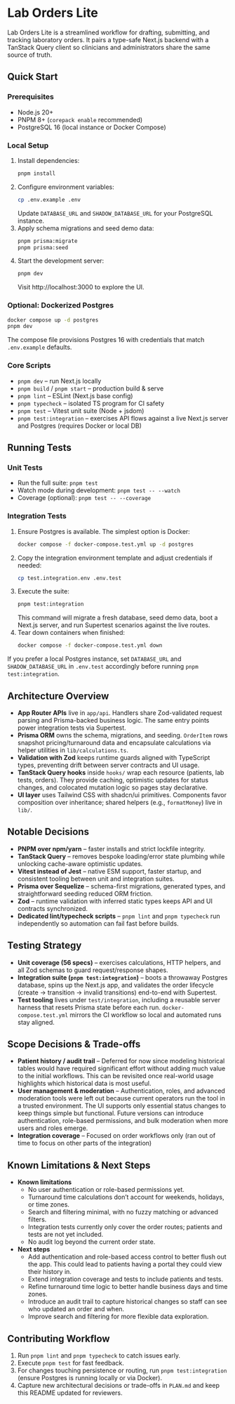 # Lab Orders Lite

Lab Orders Lite is a streamlined workflow for drafting, submitting, and tracking laboratory orders. It pairs a type-safe Next.js backend with a TanStack Query client so clinicians and administrators share the same source of truth.

## Quick Start

### Prerequisites

- Node.js 20+
- PNPM 8+ (`corepack enable` recommended)
- PostgreSQL 16 (local instance or Docker Compose)

### Local Setup

1. Install dependencies:
   ```bash
   pnpm install
   ```
2. Configure environment variables:
   ```bash
   cp .env.example .env
   ```
   Update `DATABASE_URL` and `SHADOW_DATABASE_URL` for your PostgreSQL instance.
3. Apply schema migrations and seed demo data:
   ```bash
   pnpm prisma:migrate
   pnpm prisma:seed
   ```
4. Start the development server:
   ```bash
   pnpm dev
   ```
   Visit http://localhost:3000 to explore the UI.

### Optional: Dockerized Postgres

```bash
docker compose up -d postgres
pnpm dev
```

The compose file provisions Postgres 16 with credentials that match `.env.example` defaults.

### Core Scripts

- `pnpm dev` – run Next.js locally
- `pnpm build` / `pnpm start` – production build & serve
- `pnpm lint` – ESLint (Next.js base config)
- `pnpm typecheck` – isolated TS program for CI safety
- `pnpm test` – Vitest unit suite (Node + jsdom)
- `pnpm test:integration` – exercises API flows against a live Next.js server and Postgres (requires Docker or local DB)

## Running Tests

### Unit Tests

- Run the full suite: `pnpm test`
- Watch mode during development: `pnpm test -- --watch`
- Coverage (optional): `pnpm test -- --coverage`

### Integration Tests

1. Ensure Postgres is available. The simplest option is Docker:
   ```bash
   docker compose -f docker-compose.test.yml up -d postgres
   ```
2. Copy the integration environment template and adjust credentials if needed:
   ```bash
   cp test.integration.env .env.test
   ```
3. Execute the suite:
   ```bash
   pnpm test:integration
   ```
   This command will migrate a fresh database, seed demo data, boot a Next.js server, and run Supertest scenarios against the live routes.
4. Tear down containers when finished:
   ```bash
   docker compose -f docker-compose.test.yml down
   ```

If you prefer a local Postgres instance, set `DATABASE_URL` and `SHADOW_DATABASE_URL` in `.env.test` accordingly before running `pnpm test:integration`.

## Architecture Overview

- **App Router APIs** live in `app/api`. Handlers share Zod-validated request parsing and Prisma-backed business logic. The same entry points power integration tests via Supertest.
- **Prisma ORM** owns the schema, migrations, and seeding. `OrderItem` rows snapshot pricing/turnaround data and encapsulate calculations via helper utilities in `lib/calculations.ts`.
- **Validation with Zod** keeps runtime guards aligned with TypeScript types, preventing drift between server contracts and UI usage.
- **TanStack Query hooks** inside `hooks/` wrap each resource (patients, lab tests, orders). They provide caching, optimistic updates for status changes, and colocated mutation logic so pages stay declarative.
- **UI layer** uses Tailwind CSS with shadcn/ui primitives. Components favor composition over inheritance; shared helpers (e.g., `formatMoney`) live in `lib/`.

## Notable Decisions

- **PNPM over npm/yarn** – faster installs and strict lockfile integrity.
- **TanStack Query** – removes bespoke loading/error state plumbing while unlocking cache-aware optimistic updates.
- **Vitest instead of Jest** – native ESM support, faster startup, and consistent tooling between unit and integration suites.
- **Prisma over Sequelize** – schema-first migrations, generated types, and straightforward seeding reduced ORM friction.
- **Zod** – runtime validation with inferred static types keeps API and UI contracts synchronized.
- **Dedicated lint/typecheck scripts** – `pnpm lint` and `pnpm typecheck` run independently so automation can fail fast before builds.

## Testing Strategy

- **Unit coverage (56 specs)** – exercises calculations, HTTP helpers, and all Zod schemas to guard request/response shapes.
- **Integration suite (`pnpm test:integration`)** – boots a throwaway Postgres database, spins up the Next.js app, and validates the order lifecycle (create → transition → invalid transitions) end-to-end with Supertest.
- **Test tooling** lives under `test/integration`, including a reusable server harness that resets Prisma state before each run. `docker-compose.test.yml` mirrors the CI workflow so local and automated runs stay aligned.

## Scope Decisions & Trade-offs

- **Patient history / audit trail** – Deferred for now since modeling historical tables would have required significant effort without adding much value to the initial workflows. This can be revisited once real-world usage highlights which historical data is most useful.
- **User management & moderation** – Authentication, roles, and advanced moderation tools were left out because current operators run the tool in a trusted environment. The UI supports only essential status changes to keep things simple but functional. Future versions can introduce authentication, role-based permissions, and bulk moderation when more users and roles emerge.
- **Integration coverage** – Focused on order workflows only (ran out of time to focus on other parts of the integration)

## Known Limitations & Next Steps

- **Known limitations**
  - No user authentication or role-based permissions yet.
  - Turnaround time calculations don’t account for weekends, holidays, or time zones.
  - Search and filtering minimal, with no fuzzy matching or advanced filters.
  - Integration tests currently only cover the order routes; patients and tests are not yet included.
  - No audit log beyond the current order state.
- **Next steps**
  - Add authentication and role-based access control to better flush out the app. This could lead to patients having a portal they could view their history in.
  - Extend integration coverage and tests to include patients and tests.
  - Refine turnaround time logic to better handle business days and time zones.
  - Introduce an audit trail to capture historical changes so staff can see who updated an order and when.
  - Improve search and filtering for more flexible data exploration.

## Contributing Workflow

1. Run `pnpm lint` and `pnpm typecheck` to catch issues early.
2. Execute `pnpm test` for fast feedback.
3. For changes touching persistence or routing, run `pnpm test:integration` (ensure Postgres is running locally or via Docker).
4. Capture new architectural decisions or trade-offs in `PLAN.md` and keep this README updated for reviewers.
